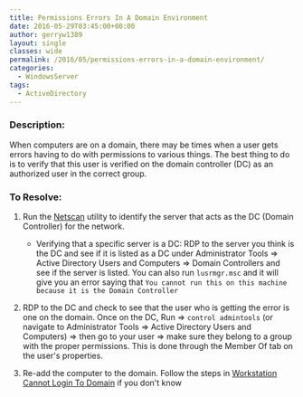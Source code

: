 ```yaml
---
title: Permissions Errors In A Domain Environment
date: 2016-05-29T03:45:00+00:00
author: gerryw1389
layout: single
classes: wide
permalink: /2016/05/permissions-errors-in-a-domain-environment/
categories:
  - WindowsServer
tags:
  - ActiveDirectory
---
```

<!--more-->

### Description:

When computers are on a domain, there may be times when a user gets errors having to do with permissions to various things. The best thing to do is to verify that this user is verified on the domain controller (DC) as an authorized user in the correct group.

### To Resolve:

1. Run the [Netscan](https://www.softperfect.com/products/networkscanner/) utility to identify the server that acts as the DC (Domain Controller) for the network.

   - Verifying that a specific server is a DC: RDP to the server you think is the DC and see if it is listed as a DC under Administrator Tools => Active Directory Users and Computers => Domain Controllers and see if the server is listed. You can also run `lusrmgr.msc` and it will give you an error saying that `You cannot run this on this machine because it is the Domain Controller`

2. RDP to the DC and check to see that the user who is getting the error is one on the domain. Once on the DC, Run => `control admintools` (or navigate to Administrator Tools => Active Directory Users and Computers) => then go to your user => make sure they belong to a group with the proper permissions. This is done through the Member Of tab on the user's properties.

3. Re-add the computer to the domain. Follow the steps in [Workstation Cannot Login To Domain](https://automationadmin.com/2016/05/workstation-cannot-login-to-domain/) if you don't know